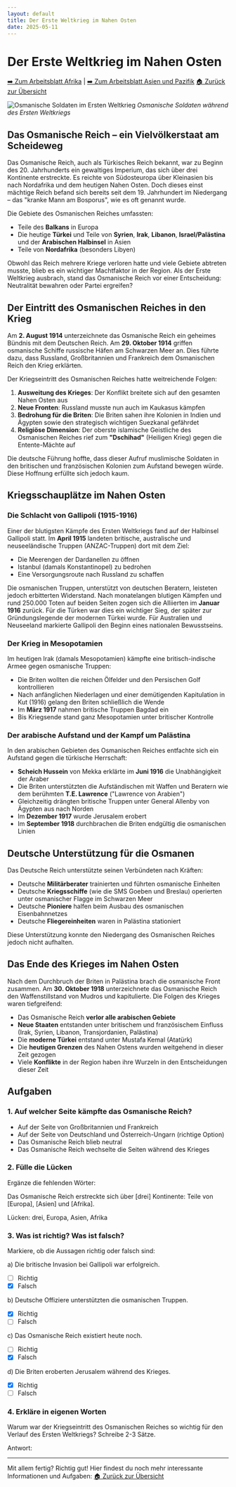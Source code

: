 ```yaml
---
layout: default
title: Der Erste Weltkrieg im Nahen Osten
date: 2025-05-11
---
```


# Der Erste Weltkrieg im Nahen Osten

[➡️ Zum Arbeitsblatt Afrika](arbeitsblatt-wk1-afrika.html) | [➡️ Zum Arbeitsblatt Asien und Pazifik](arbeitsblatt-wk1-asien.html)
[🏠 Zurück zur Übersicht](Thema-der-erste-Weltkrieg_ein-globaler-Krieg.md)

![Osmanische Soldaten im Ersten Weltkrieg](https://i0.wp.com/www.militaer-wissen.de/wp-content/uploads/2016/08/Osmanische-Soldaten.jpg)
*Osmanische Soldaten während des Ersten Weltkriegs*

## Das Osmanische Reich – ein Vielvölkerstaat am Scheideweg

Das Osmanische Reich, auch als Türkisches Reich bekannt, war zu Beginn des 20. Jahrhunderts ein gewaltiges Imperium, das sich über drei Kontinente erstreckte. Es reichte von Südosteuropa über Kleinasien bis nach Nordafrika und dem heutigen Nahen Osten. Doch dieses einst mächtige Reich befand sich bereits seit dem 19. Jahrhundert im Niedergang – das "kranke Mann am Bosporus", wie es oft genannt wurde.

Die Gebiete des Osmanischen Reiches umfassten:
- Teile des **Balkans** in Europa
- Die heutige **Türkei** und Teile von **Syrien**, **Irak**, **Libanon**, **Israel/Palästina** und der **Arabischen Halbinsel** in Asien
- Teile von **Nordafrika** (besonders Libyen)

Obwohl das Reich mehrere Kriege verloren hatte und viele Gebiete abtreten musste, blieb es ein wichtiger Machtfaktor in der Region. Als der Erste Weltkrieg ausbrach, stand das Osmanische Reich vor einer Entscheidung: Neutralität bewahren oder Partei ergreifen?

## Der Eintritt des Osmanischen Reiches in den Krieg

Am **2. August 1914** unterzeichnete das Osmanische Reich ein geheimes Bündnis mit dem Deutschen Reich. Am **29. Oktober 1914** griffen osmanische Schiffe russische Häfen am Schwarzen Meer an. Dies führte dazu, dass Russland, Großbritannien und Frankreich dem Osmanischen Reich den Krieg erklärten.

Der Kriegseintritt des Osmanischen Reiches hatte weitreichende Folgen:

1. **Ausweitung des Krieges**: Der Konflikt breitete sich auf den gesamten Nahen Osten aus
2. **Neue Fronten**: Russland musste nun auch im Kaukasus kämpfen
3. **Bedrohung für die Briten**: Die Briten sahen ihre Kolonien in Indien und Ägypten sowie den strategisch wichtigen Suezkanal gefährdet
4. **Religiöse Dimension**: Der oberste islamische Geistliche des Osmanischen Reiches rief zum **"Dschihad"** (Heiligen Krieg) gegen die Entente-Mächte auf

Die deutsche Führung hoffte, dass dieser Aufruf muslimische Soldaten in den britischen und französischen Kolonien zum Aufstand bewegen würde. Diese Hoffnung erfüllte sich jedoch kaum.

## Kriegsschauplätze im Nahen Osten

### Die Schlacht von Gallipoli (1915-1916)

Einer der blutigsten Kämpfe des Ersten Weltkriegs fand auf der Halbinsel Gallipoli statt. Im **April 1915** landeten britische, australische und neuseeländische Truppen (ANZAC-Truppen) dort mit dem Ziel:
- Die Meerengen der Dardanellen zu öffnen
- Istanbul (damals Konstantinopel) zu bedrohen
- Eine Versorgungsroute nach Russland zu schaffen

Die osmanischen Truppen, unterstützt von deutschen Beratern, leisteten jedoch erbitterten Widerstand. Nach monatelangen blutigen Kämpfen und rund 250.000 Toten auf beiden Seiten zogen sich die Alliierten im **Januar 1916** zurück. Für die Türken war dies ein wichtiger Sieg, der später zur Gründungslegende der modernen Türkei wurde. Für Australien und Neuseeland markierte Gallipoli den Beginn eines nationalen Bewusstseins.

### Der Krieg in Mesopotamien

Im heutigen Irak (damals Mesopotamien) kämpfte eine britisch-indische Armee gegen osmanische Truppen:
- Die Briten wollten die reichen Ölfelder und den Persischen Golf kontrollieren
- Nach anfänglichen Niederlagen und einer demütigenden Kapitulation in Kut (1916) gelang den Briten schließlich die Wende
- Im **März 1917** nahmen britische Truppen Bagdad ein
- Bis Kriegsende stand ganz Mesopotamien unter britischer Kontrolle

### Der arabische Aufstand und der Kampf um Palästina

In den arabischen Gebieten des Osmanischen Reiches entfachte sich ein Aufstand gegen die türkische Herrschaft:
- **Scheich Hussein** von Mekka erklärte im **Juni 1916** die Unabhängigkeit der Araber
- Die Briten unterstützten die Aufständischen mit Waffen und Beratern wie dem berühmten **T.E. Lawrence** ("Lawrence von Arabien")
- Gleichzeitig drängten britische Truppen unter General Allenby von Ägypten aus nach Norden
- Im **Dezember 1917** wurde Jerusalem erobert
- Im **September 1918** durchbrachen die Briten endgültig die osmanischen Linien

## Deutsche Unterstützung für die Osmanen

Das Deutsche Reich unterstützte seinen Verbündeten nach Kräften:
- Deutsche **Militärberater** trainierten und führten osmanische Einheiten
- Deutsche **Kriegsschiffe** (wie die SMS Goeben und Breslau) operierten unter osmanischer Flagge im Schwarzen Meer
- Deutsche **Pioniere** halfen beim Ausbau des osmanischen Eisenbahnnetzes
- Deutsche **Fliegereinheiten** waren in Palästina stationiert

Diese Unterstützung konnte den Niedergang des Osmanischen Reiches jedoch nicht aufhalten.

## Das Ende des Krieges im Nahen Osten

Nach dem Durchbruch der Briten in Palästina brach die osmanische Front zusammen. Am **30. Oktober 1918** unterzeichnete das Osmanische Reich den Waffenstillstand von Mudros und kapitulierte. Die Folgen des Krieges waren tiefgreifend:

- Das Osmanische Reich **verlor alle arabischen Gebiete**
- **Neue Staaten** entstanden unter britischem und französischem Einfluss (Irak, Syrien, Libanon, Transjordanien, Palästina)
- Die **moderne Türkei** entstand unter Mustafa Kemal (Atatürk)
- Die **heutigen Grenzen** des Nahen Ostens wurden weitgehend in dieser Zeit gezogen
- Viele **Konflikte** in der Region haben ihre Wurzeln in den Entscheidungen dieser Zeit

## Aufgaben

### 1. Auf welcher Seite kämpfte das Osmanische Reich?

- Auf der Seite von Großbritannien und Frankreich
- Auf der Seite von Deutschland und Österreich-Ungarn (richtige Option)
- Das Osmanische Reich blieb neutral
- Das Osmanische Reich wechselte die Seiten während des Krieges

### 2. Fülle die Lücken

Ergänze die fehlenden Wörter:

Das Osmanische Reich erstreckte sich über [drei] Kontinente: Teile von [Europa], [Asien] und [Afrika].

Lücken: drei, Europa, Asien, Afrika

### 3. Was ist richtig? Was ist falsch?

Markiere, ob die Aussagen richtig oder falsch sind:

a) Die britische Invasion bei Gallipoli war erfolgreich.
   - [ ] Richtig
   - [x] Falsch

b) Deutsche Offiziere unterstützten die osmanischen Truppen.
   - [x] Richtig
   - [ ] Falsch

c) Das Osmanische Reich existiert heute noch.
   - [ ] Richtig
   - [x] Falsch

d) Die Briten eroberten Jerusalem während des Krieges.
   - [x] Richtig
   - [ ] Falsch

### 4. Erkläre in eigenen Worten

Warum war der Kriegseintritt des Osmanischen Reiches so wichtig für den Verlauf des Ersten Weltkriegs? Schreibe 2-3 Sätze.

Antwort:



---

Mit allem fertig? Richtig gut! Hier findest du noch mehr interessante Informationen und Aufgaben: [🏠 Zurück zur Übersicht](Thema-der-erste-Weltkrieg_ein-globaler-Krieg.md)

